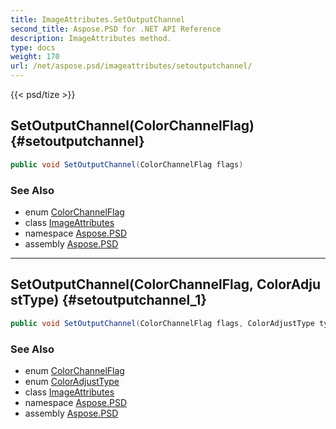```yaml
---
title: ImageAttributes.SetOutputChannel
second_title: Aspose.PSD for .NET API Reference
description: ImageAttributes method. 
type: docs
weight: 170
url: /net/aspose.psd/imageattributes/setoutputchannel/
---
```

{{< psd/tize >}}
## SetOutputChannel(ColorChannelFlag) {#setoutputchannel}

```csharp
public void SetOutputChannel(ColorChannelFlag flags)
```

### See Also

* enum [ColorChannelFlag](../../colorchannelflag/)
* class [ImageAttributes](../)
* namespace [Aspose.PSD](../../imageattributes/)
* assembly [Aspose.PSD](../../../)

---

## SetOutputChannel(ColorChannelFlag, ColorAdjustType) {#setoutputchannel_1}

```csharp
public void SetOutputChannel(ColorChannelFlag flags, ColorAdjustType type)
```

### See Also

* enum [ColorChannelFlag](../../colorchannelflag/)
* enum [ColorAdjustType](../../coloradjusttype/)
* class [ImageAttributes](../)
* namespace [Aspose.PSD](../../imageattributes/)
* assembly [Aspose.PSD](../../../)


